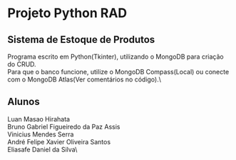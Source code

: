 # Projeto Python RAD 
## Sistema de Estoque de Produtos
Programa escrito em Python(Tkinter), utilizando o MongoDB para criação do CRUD.\
Para que o banco funcione, utilize o MongoDB Compass(Local) ou conecte com o MongoDB Atlas(Ver comentários no código).\

## Alunos
Luan Masao Hirahata\
Bruno Gabriel Figueiredo da Paz Assis\
Vinicius Mendes Serra\
André Felipe Xavier Oliveira Santos\
Eliasafe Daniel da Silva\



